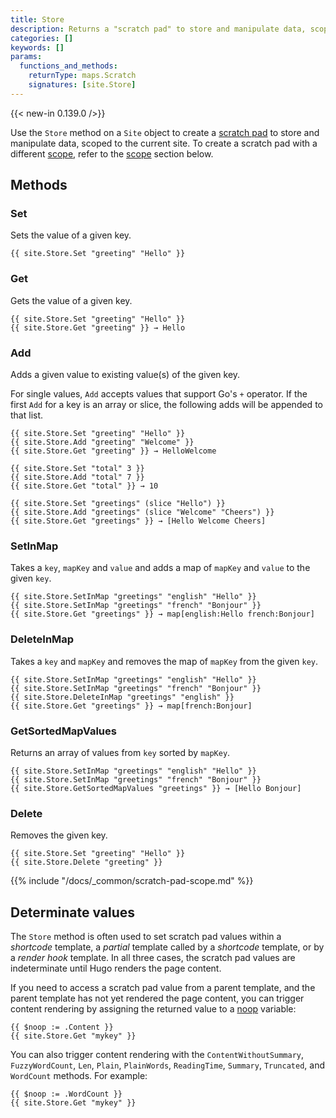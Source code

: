 ```yaml
---
title: Store
description: Returns a "scratch pad" to store and manipulate data, scoped to the current site.
categories: []
keywords: []
params:
  functions_and_methods:
    returnType: maps.Scratch
    signatures: [site.Store]
---
```


{{< new-in 0.139.0 />}}

Use the `Store` method on a `Site` object to create a [scratch pad](g) to store and manipulate data, scoped to the current site. To create a scratch pad with a different [scope](g), refer to the [scope](#scope) section below.

## Methods

### Set

Sets the value of a given key.

```go-html-template
{{ site.Store.Set "greeting" "Hello" }}
```

### Get

Gets the value of a given key.

```go-html-template
{{ site.Store.Set "greeting" "Hello" }}
{{ site.Store.Get "greeting" }} → Hello
```

### Add

Adds a given value to existing value(s) of the given key.

For single values, `Add` accepts values that support Go's `+` operator. If the first `Add` for a key is an array or slice, the following adds will be appended to that list.

```go-html-template
{{ site.Store.Set "greeting" "Hello" }}
{{ site.Store.Add "greeting" "Welcome" }}
{{ site.Store.Get "greeting" }} → HelloWelcome
```

```go-html-template
{{ site.Store.Set "total" 3 }}
{{ site.Store.Add "total" 7 }}
{{ site.Store.Get "total" }} → 10
```

```go-html-template
{{ site.Store.Set "greetings" (slice "Hello") }}
{{ site.Store.Add "greetings" (slice "Welcome" "Cheers") }}
{{ site.Store.Get "greetings" }} → [Hello Welcome Cheers]
  ```

### SetInMap

Takes a `key`, `mapKey` and `value` and adds a map of `mapKey` and `value` to the given `key`.

```go-html-template
{{ site.Store.SetInMap "greetings" "english" "Hello" }}
{{ site.Store.SetInMap "greetings" "french" "Bonjour" }}
{{ site.Store.Get "greetings" }} → map[english:Hello french:Bonjour]
```

### DeleteInMap

Takes a `key` and `mapKey` and removes the map of `mapKey` from the given `key`.

```go-html-template
{{ site.Store.SetInMap "greetings" "english" "Hello" }}
{{ site.Store.SetInMap "greetings" "french" "Bonjour" }}
{{ site.Store.DeleteInMap "greetings" "english" }}
{{ site.Store.Get "greetings" }} → map[french:Bonjour]
```

### GetSortedMapValues

Returns an array of values from `key` sorted by `mapKey`.

```go-html-template
{{ site.Store.SetInMap "greetings" "english" "Hello" }}
{{ site.Store.SetInMap "greetings" "french" "Bonjour" }}
{{ site.Store.GetSortedMapValues "greetings" }} → [Hello Bonjour]
```

### Delete

Removes the given key.

```go-html-template
{{ site.Store.Set "greeting" "Hello" }}
{{ site.Store.Delete "greeting" }}
```

{{% include "/docs/_common/scratch-pad-scope.md" %}}

## Determinate values

The `Store` method is often used to set scratch pad values within a _shortcode_ template, a _partial_ template called by a _shortcode_ template, or by a _render hook_ template. In all three cases, the scratch pad values are indeterminate until Hugo renders the page content.

If you need to access a scratch pad value from a parent template, and the parent template has not yet rendered the page content, you can trigger content rendering by assigning the returned value to a [noop](g) variable:

```go-html-template
{{ $noop := .Content }}
{{ site.Store.Get "mykey" }}
```

You can also trigger content rendering with the `ContentWithoutSummary`, `FuzzyWordCount`, `Len`, `Plain`, `PlainWords`, `ReadingTime`, `Summary`, `Truncated`, and `WordCount` methods. For example:

```go-html-template
{{ $noop := .WordCount }}
{{ site.Store.Get "mykey" }}
```
